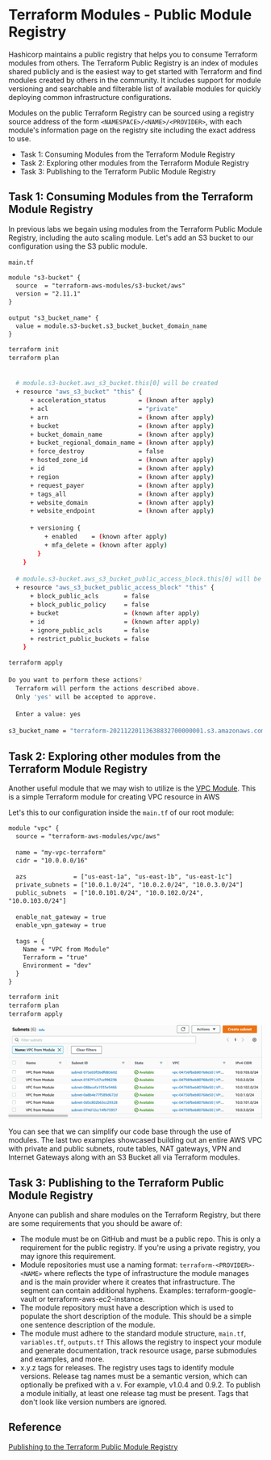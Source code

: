 # Terraform Modules - Public Module Registry

Hashicorp maintains a public registry that helps you to consume Terraform modules from others. The Terraform Public Registry is an index of modules shared publicly and is the easiest way to get started with Terraform and find modules created by others in the community. It includes support for module versioning and searchable and filterable list of available modules for quickly deploying common infrastructure configurations.

Modules on the public Terraform Registry can be sourced using a registry source address of the form `<NAMESPACE>/<NAME>/<PROVIDER>`, with each module's information page on the registry site including the exact address to use.

- Task 1: Consuming Modules from the Terraform Module Registry
- Task 2: Exploring other modules from the Terraform Module Registry
- Task 3: Publishing to the Terraform Public Module Registry

## Task 1: Consuming Modules from the Terraform Module Registry

In previous labs we begain using modules from the Terraform Public Module Registry, including the auto scaling module. Let's add an S3 bucket to our configuration using the S3 public module.

`main.tf`

```hcl
module "s3-bucket" {
  source  = "terraform-aws-modules/s3-bucket/aws"
  version = "2.11.1"
}

output "s3_bucket_name" {
  value = module.s3-bucket.s3_bucket_bucket_domain_name
}
```

```bash
terraform init
terraform plan


  # module.s3-bucket.aws_s3_bucket.this[0] will be created
  + resource "aws_s3_bucket" "this" {
      + acceleration_status         = (known after apply)
      + acl                         = "private"
      + arn                         = (known after apply)
      + bucket                      = (known after apply)
      + bucket_domain_name          = (known after apply)
      + bucket_regional_domain_name = (known after apply)
      + force_destroy               = false
      + hosted_zone_id              = (known after apply)
      + id                          = (known after apply)
      + region                      = (known after apply)
      + request_payer               = (known after apply)
      + tags_all                    = (known after apply)
      + website_domain              = (known after apply)
      + website_endpoint            = (known after apply)

      + versioning {
          + enabled    = (known after apply)
          + mfa_delete = (known after apply)
        }
    }

  # module.s3-bucket.aws_s3_bucket_public_access_block.this[0] will be created
  + resource "aws_s3_bucket_public_access_block" "this" {
      + block_public_acls       = false
      + block_public_policy     = false
      + bucket                  = (known after apply)
      + id                      = (known after apply)
      + ignore_public_acls      = false
      + restrict_public_buckets = false
    }
```

```bash
terraform apply

Do you want to perform these actions?
  Terraform will perform the actions described above.
  Only 'yes' will be accepted to approve.

  Enter a value: yes

s3_bucket_name = "terraform-20211220113638832700000001.s3.amazonaws.com"
```

## Task 2: Exploring other modules from the Terraform Module Registry

Another useful module that we may wish to utilize is the [VPC Module](https://registry.terraform.io/modules/terraform-aws-modules/vpc/aws/latest). This is a simple Terraform module for creating VPC resource in AWS

Let's this to our configuration inside the `main.tf` of our root module:

```hcl
module "vpc" {
  source = "terraform-aws-modules/vpc/aws"

  name = "my-vpc-terraform"
  cidr = "10.0.0.0/16"

  azs             = ["us-east-1a", "us-east-1b", "us-east-1c"]
  private_subnets = ["10.0.1.0/24", "10.0.2.0/24", "10.0.3.0/24"]
  public_subnets  = ["10.0.101.0/24", "10.0.102.0/24", "10.0.103.0/24"]

  enable_nat_gateway = true
  enable_vpn_gateway = true

  tags = {
    Name = "VPC from Module"
    Terraform = "true"
    Environment = "dev"
  }
}
```

```bash
terraform init
terraform plan
terraform apply
```

![VPC Module](img/module_vpc.png)

You can see that we can simplify our code base through the use of modules. The last two examples showcased building out an entire AWS VPC with private and public subnets, route tables, NAT gateways, VPN and Internet Gateways along with an S3 Bucket all via Terraform modules.

## Task 3: Publishing to the Terraform Public Module Registry

Anyone can publish and share modules on the Terraform Registry, but there are some requirements that you should be aware of:

- The module must be on GitHub and must be a public repo. This is only a requirement for the public registry. If you're using a private registry, you may ignore this requirement.
- Module repositories must use a naming format: `terraform-<PROVIDER>-<NAME>` where <NAME> reflects the type of infrastructure the module manages and <PROVIDER> is the main provider where it creates that infrastructure. The <NAME> segment can contain additional hyphens. Examples: terraform-google-vault or terraform-aws-ec2-instance.
- The module repository must have a description which is used to populate the short description of the module. This should be a simple one sentence description of the module.
- The module must adhere to the standard module structure, `main.tf`, `variables.tf`, `outputs.tf` This allows the registry to inspect your module and generate documentation, track resource usage, parse submodules and examples, and more.
- x.y.z tags for releases. The registry uses tags to identify module versions. Release tag names must be a semantic version, which can optionally be prefixed with a v. For example, v1.0.4 and 0.9.2. To publish a module initially, at least one release tag must be present. Tags that don't look like version numbers are ignored.

## Reference

[Publishing to the Terraform Public Module Registry](https://www.terraform.io/registry/modules/publish)
